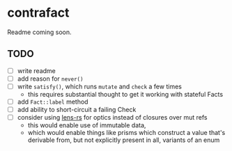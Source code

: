 # contrafact

Readme coming soon.

## TODO

- [ ] write readme
- [ ] add reason for `never()`
- [ ] write `satisfy()`, which runs `mutate` and `check` a few times
    - this requires substantial thought to get it working with stateful Facts
- [ ] add `Fact::label` method
- [ ] add ability to short-circuit a failing Check
- [ ] consider using [lens-rs](https://github.com/TOETOE55/lens-rs) for optics instead of closures over mut refs
    - this would enable use of immutable data,
    - which would enable things like prisms which construct a value that's derivable from, but not explicitly present in all, variants of an enum
